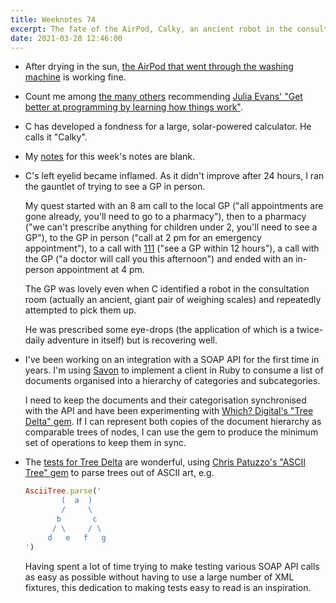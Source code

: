 ```yaml
---
title: Weeknotes 74
excerpt: The fate of the AirPod, Calky, an ancient robot in the consultation room, a SOAP integration and ASCII trees.
date: 2021-03-28 12:46:00
---
```

*   After drying in the sun, [the AirPod that went through the washing machine](/2021/03/21/weeknotes-73/) is working fine.

*   Count me among [the many others](https://twitter.com/search?q=https%3A%2F%2Fjvns.ca%2Fblog%2Flearn-how-things-work%2F&src=typeahead_click) recommending [Julia Evans' "Get better at programming by learning how things work"](https://jvns.ca/blog/learn-how-things-work/).

*   C has developed a fondness for a large, solar-powered calculator. He calls it "Calky".

*   My [notes](https://support.apple.com/en-gb/guide/notes/not9474646a9/mac) for this week's notes are blank.

*   C's left eyelid became inflamed. As it didn't improve after 24 hours, I ran the gauntlet of trying to see a GP in person.

    My quest started with an 8 am call to the local GP ("all appointments are gone already, you'll need to go to a pharmacy"), then to a pharmacy ("we can't prescribe anything for children under 2, you'll need to see a GP"), to the GP in person ("call at 2 pm for an emergency appointment"), to a call with [111](https://111.nhs.uk) ("see a GP within 12 hours"), a call with the GP ("a doctor will call you this afternoon") and ended with an in-person appointment at 4 pm.

    The GP was lovely even when C identified a robot in the consultation room (actually an ancient, giant pair of weighing scales) and repeatedly attempted to pick them up.

    He was prescribed some eye-drops (the application of which is a twice-daily adventure in itself) but is recovering well.

*   I've been working on an integration with a SOAP API for the first time in years. I'm using [Savon](https://www.savonrb.com) to implement a client in Ruby to consume a list of documents organised into a hierarchy of categories and subcategories.

    I need to keep the documents and their categorisation synchronised with the API and have been experimenting with [Which? Digital's "Tree Delta" gem](https://github.com/whichdigital/tree_delta). If I can represent both copies of the document hierarchy as comparable trees of nodes, I can use the gem to produce the minimum set of operations to keep them in sync.

*   The [tests for Tree Delta](https://github.com/whichdigital/tree_delta/blob/master/spec/black_box/add_and_delete_nodes_spec.rb) are wonderful, using [Chris Patuzzo's "ASCII Tree" gem](https://github.com/tuzz/ascii_tree) to parse trees out of ASCII art, e.g.

    ```ruby
    AsciiTree.parse('
            (  a  )
            /     \
           b       c
          / \     / \
         d   e   f   g
    ')
    ```

    Having spent a lot of time trying to make testing various SOAP API calls as easy as possible without having to use a large number of XML fixtures, this dedication to making tests easy to read is an inspiration.
